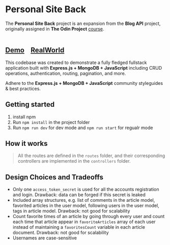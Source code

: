 # Personal Site Back

The **Personal Site Back** project is an expansion from the **Blog API** project, originally assigned in **The Odin Project** [course](https://www.theodinproject.com/lessons/nodejs-blog-api).
<br>
<br>

## [Demo](https://demo.realworld.io/)&nbsp;&nbsp;&nbsp;&nbsp;[RealWorld](https://github.com/gothinkster/realworld)

This codebase was created to demonstrate a fully fledged fullstack application built with **Express.js + MongoDB + JavaScript** including CRUD operations, authentication, routing, pagination, and more.

Adhere to the **Express.js + MongoDB + JavaScript** community styleguides & best practices.

## Getting started

1. install npm
1. Run `npm install` in the project folder
1. Run `npm run dev` for dev mode and `npm run start` for regualr mode

## How it works

> All the routes are defined in the `routes` folder, and their corresponding controllers are implemented in the `controllers` folder.

## Design Choices and Tradeoffs

- Only one `access_token_secret` is used for all the accounts registration and login. Drawback: data can be forged if this secret is leaked
- Included array structures, e.g. list of comments in the article model, favorited articles in the user model, following users in the user model, tags in article model. Drawback: not good for scalability
- Count favorite times of an article by going through every user and count each time that article appear in `favoriteArticles` array of each user instead of maintaining a `favoritesCount` variable in each article document. Drawback: not good for scalability
- Usernames are case-sensitive
